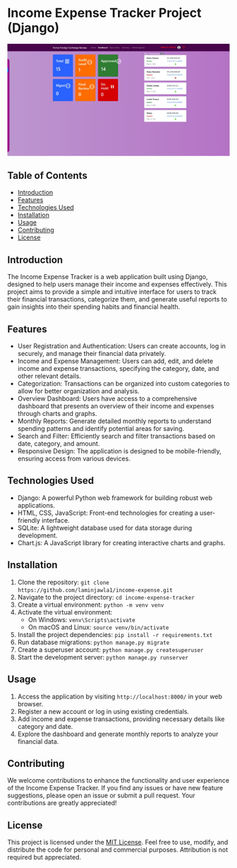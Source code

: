 # Income Expense Tracker Project (Django)

![Income Expense Tracker](dash.jpeg)

## Table of Contents
- [Introduction](#introduction)
- [Features](#features)
- [Technologies Used](#technologies-used)
- [Installation](#installation)
- [Usage](#usage)
- [Contributing](#contributing)
- [License](#license)

## Introduction

The Income Expense Tracker is a web application built using Django, designed to help users manage their income and expenses effectively. This project aims to provide a simple and intuitive interface for users to track their financial transactions, categorize them, and generate useful reports to gain insights into their spending habits and financial health.

## Features

- User Registration and Authentication: Users can create accounts, log in securely, and manage their financial data privately.
- Income and Expense Management: Users can add, edit, and delete income and expense transactions, specifying the category, date, and other relevant details.
- Categorization: Transactions can be organized into custom categories to allow for better organization and analysis.
- Overview Dashboard: Users have access to a comprehensive dashboard that presents an overview of their income and expenses through charts and graphs.
- Monthly Reports: Generate detailed monthly reports to understand spending patterns and identify potential areas for saving.
- Search and Filter: Efficiently search and filter transactions based on date, category, and amount.
- Responsive Design: The application is designed to be mobile-friendly, ensuring access from various devices.

## Technologies Used

- Django: A powerful Python web framework for building robust web applications.
- HTML, CSS, JavaScript: Front-end technologies for creating a user-friendly interface.
- SQLite: A lightweight database used for data storage during development.
- Chart.js: A JavaScript library for creating interactive charts and graphs.

## Installation

1. Clone the repository: `git clone https://github.com/laminjawla1/income-expense.git`
2. Navigate to the project directory: `cd income-expense-tracker`
3. Create a virtual environment: `python -m venv venv`
4. Activate the virtual environment:
   - On Windows: `venv\Scripts\activate`
   - On macOS and Linux: `source venv/bin/activate`
5. Install the project dependencies: `pip install -r requirements.txt`
6. Run database migrations: `python manage.py migrate`
7. Create a superuser account: `python manage.py createsuperuser`
8. Start the development server: `python manage.py runserver`

## Usage

1. Access the application by visiting `http://localhost:8000/` in your web browser.
2. Register a new account or log in using existing credentials.
3. Add income and expense transactions, providing necessary details like category and date.
4. Explore the dashboard and generate monthly reports to analyze your financial data.

## Contributing

We welcome contributions to enhance the functionality and user experience of the Income Expense Tracker. If you find any issues or have new feature suggestions, please open an issue or submit a pull request. Your contributions are greatly appreciated!

## License

This project is licensed under the [MIT License](LICENSE). Feel free to use, modify, and distribute the code for personal and commercial purposes. Attribution is not required but appreciated.